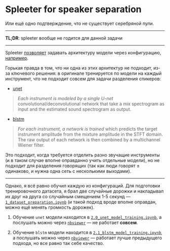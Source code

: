 # Spleeter for speaker separation
Или ещё одно подтверждение, что не существует серебряной пули.  

***

**TL;DR**: spleeter вообще не годится для данной задачи

***

Spleeter [позволяет](https://github.com/deezer/spleeter/blob/ca938960f438fa940f9b03860372a6ce61b4cb7c/spleeter/model/__init__.py#L26-L28) задавать архитектуру модели через конфигурацию, [например](https://github.com/deezer/spleeter/blob/ca938960f438fa940f9b03860372a6ce61b4cb7c/configs/2stems/base_config.json#L25).  

Горькая правда в том, что ни одна из этих архитектур не подходит, из-за ключевого решения: в оригинале тренируется по модели на каждый инструмент, что не подходит совсем для задачи разделения спикеров:
* [unet](https://github.com/deezer/spleeter/blob/ca938960f438fa940f9b03860372a6ce61b4cb7c/spleeter/model/functions/unet.py#L8-L10)
> *Each instrument is modeled by a single U-net* convolutional/deconvolutional network that take a mix spectrogram as input and the estimated sound spectrogram as output.
* [blstm](https://github.com/deezer/spleeter/blob/ca938960f438fa940f9b03860372a6ce61b4cb7c/spleeter/model/functions/blstm.py#L13-L17)
> *For each instrument, a network is trained* which predicts the target instrument amplitude from the mixture amplitude in the STFT domain. The raw output of each network is then combined by a multichannel Wiener filter.

Это подходит, когда требуется отделить разно звучащие инструменты (и в таком случае вполне оправданно учить отдельные модели), но не подходит для разделения говорящих (так как люди говорят ± одинаково, и нужна одна сеть с несколькими выходами).

***

Однако, я всё равно обучил каждую из конфигураций. Для подготовки тренировочного датасета, я брал две случайные дорожки и накладывал их друг на друга со случайным смещением 1-5 секунд — [`1_dataset_preparation.ipynb`](1_dataset_preparation.ipynb) (и такой подход вроде вполне оправдан, можно ещё менять громкость дорожек).

1. Обучение `unet` модели находится в [`2.0_unet_model_training.ipynb`](2.0_unet_model_training.ipynb), а послушать можно через [`nbviewer`](https://nbviewer.jupyter.org/github/bruce-willis/Audio-denoiser/blob/d1d397f22361d7930f99cb194b636988abdc59e7/src/diarisation/3.0_unet_check_speech.ipynb) — не работает **совсем**.

2. Обучение `blstm` модели находится в [`2.1_blstm_model_training.ipynb`](2.1_blstm_model_training.ipynb), а послушать можно через [`nbviewer`](https://nbviewer.jupyter.org/github/bruce-willis/Audio-denoiser/blob/d1d397f22361d7930f99cb194b636988abdc59e7/src/diarisation/3.1_blstm_check_speech.ipynb) — работает лучше предыдущего подхода, но все равно так себе качество.